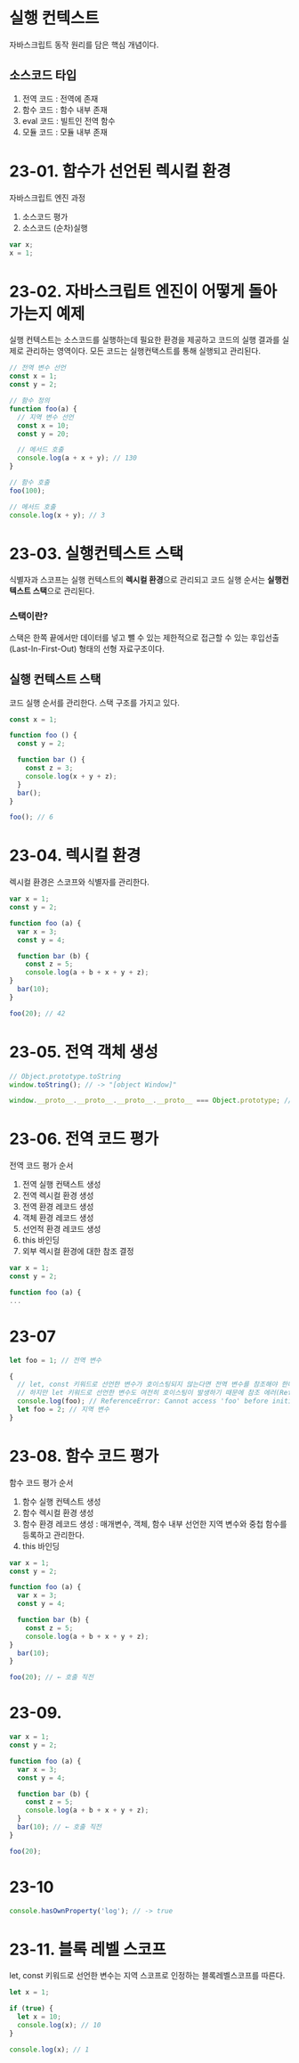 # 실행 컨텍스트
자바스크립트 동작 원리를 담은 핵심 개념이다.

## 소스코드 타입
1. 전역 코드 : 전역에 존재
2. 함수 코드 : 함수 내부 존재
3. eval 코드 : 빌트인 전역 함수
4. 모듈 코드 : 모듈 내부 존재

# 23-01. 함수가 선언된 렉시컬 환경
자바스크립트 엔진 과정
1. 소스코드 평가
2. 소스코드 (순차)실행

```javascript
var x;
x = 1;
```

# 23-02. 자바스크립트 엔진이 어떻게 돌아가는지 예제
실행 컨텍스트는 소스코드를 실행하는데 필요한 환경을 제공하고 코드의 실행 결과를 실제로 관리하는 영역이다. 
모든 코드는 실행컨택스트를 통해 실행되고 관리된다. 


```javascript
// 전역 변수 선언
const x = 1;
const y = 2;

// 함수 정의
function foo(a) {
  // 지역 변수 선언
  const x = 10;
  const y = 20;

  // 메서드 호출
  console.log(a + x + y); // 130
}

// 함수 호출
foo(100);

// 메서드 호출
console.log(x + y); // 3
```

# 23-03. 실행컨텍스트 스택
식별자과 스코프는 실행 컨텍스트의 **렉시컬 환경**으로 관리되고 
코드 실행 순서는 **실행컨텍스트 스택**으로 관리된다. 

### 스택이란? 
스택은 한쪽 끝에서만 데이터를 넣고 뺄 수 있는 제한적으로 접근할 수 있는 후입선출(Last-In-First-Out) 형태의 선형 자료구조이다.

## 실행 컨텍스트 스택
코드 실행 순서를 관리한다.
스택 구조를 가지고 있다.

```javascript
const x = 1;

function foo () {
  const y = 2;

  function bar () {
    const z = 3;
    console.log(x + y + z);
  }
  bar();
}

foo(); // 6
```

# 23-04. 렉시컬 환경
렉시컬 환경은 스코프와 식별자를 관리한다.

```javascript
var x = 1;
const y = 2;

function foo (a) {
  var x = 3;
  const y = 4;

  function bar (b) {
    const z = 5;
    console.log(a + b + x + y + z);
}
  bar(10);
}

foo(20); // 42
```

# 23-05. 전역 객체 생성

```javascript
// Object.prototype.toString
window.toString(); // -> "[object Window]"

window.__proto__.__proto__.__proto__.__proto__ === Object.prototype; // -> true
```

# 23-06. 전역 코드 평가
전역 코드 평가 순서
1. 전역 실행 컨택스트 생성
2. 전역 렉시컬 환경 생성
3. 전역 환경 레코드 생성
4. 객체 환경 레코드 생성
5. 선언적 환경 레코드 생성
6. this 바인딩
7. 외부 렉시컬 환경에 대한 참조 결정

```javascript
var x = 1;
const y = 2;

function foo (a) {
...
```

# 23-07

```javascript
let foo = 1; // 전역 변수

{
  // let, const 키워드로 선언한 변수가 호이스팅되지 않는다면 전역 변수를 참조해야 한다.
  // 하지만 let 키워드로 선언한 변수도 여전히 호이스팅이 발생하기 때문에 참조 에러(ReferenceError)가 발생한다.
  console.log(foo); // ReferenceError: Cannot access 'foo' before initialization
  let foo = 2; // 지역 변수
}
```

# 23-08. 함수 코드 평가
함수 코드 평가 순서
1. 함수 실행 컨텍스트 생성
2. 함수 렉시컬 환경 생성
3. 함수 환경 레코드 생성 : 매개변수, 객체, 함수 내부 선언한 지역 변수와 중첩 함수를 등록하고 관리한다.
4. this 바인딩

```javascript
var x = 1;
const y = 2;

function foo (a) {
  var x = 3;
  const y = 4;

  function bar (b) {
    const z = 5;
    console.log(a + b + x + y + z);
}
  bar(10);
}

foo(20); // ← 호출 직전
```

# 23-09.

```javascript
var x = 1;
const y = 2;

function foo (a) {
  var x = 3;
  const y = 4;

  function bar (b) {
    const z = 5;
    console.log(a + b + x + y + z);
  }
  bar(10); // ← 호출 직전
}

foo(20);
```

# 23-10

```javascript
console.hasOwnProperty('log'); // -> true
```

# 23-11. 블록 레벨 스코프
let, const 키워드로 선언한 변수는 지역 스코프로 인정하는 블록레벨스코프를 따른다.

```javascript
let x = 1;

if (true) {
  let x = 10;
  console.log(x); // 10
}

console.log(x); // 1
```
